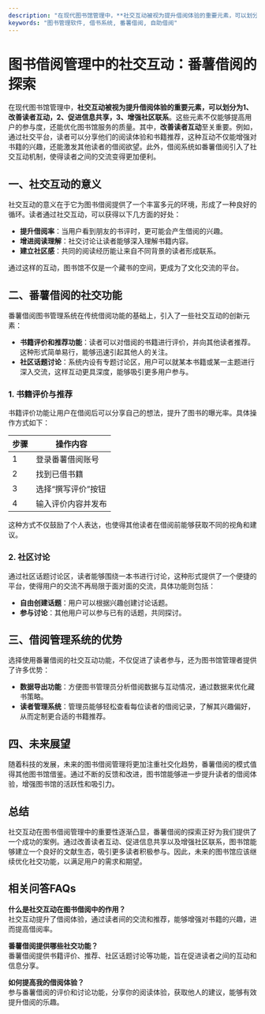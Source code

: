 ```yaml
---
description: "在现代图书馆管理中，**社交互动被视为提升借阅体验的重要元素，可以划分为1、改善读者互动，2、促进信息共享，3、增强社区联系**。这些元素不仅能够提高用户的参与度，还能优化图书馆服务的质量。其中，**改善读者互动**至关重要。例如，通过社交平台，读者可以分享他们的阅读体验和书籍推荐，这种互动不仅能增强对书籍的兴趣，还能激发其他读者的借阅欲望。此外，借阅系统如番薯借阅引入了社交互动机制，使得读者之间的交流变得更加便利。"
keywords: "图书管理软件, 借书系统, 番薯借阅, 自助借阅"
---
```

# 图书借阅管理中的社交互动：番薯借阅的探索

在现代图书馆管理中，**社交互动被视为提升借阅体验的重要元素，可以划分为1、改善读者互动，2、促进信息共享，3、增强社区联系**。这些元素不仅能够提高用户的参与度，还能优化图书馆服务的质量。其中，**改善读者互动**至关重要。例如，通过社交平台，读者可以分享他们的阅读体验和书籍推荐，这种互动不仅能增强对书籍的兴趣，还能激发其他读者的借阅欲望。此外，借阅系统如番薯借阅引入了社交互动机制，使得读者之间的交流变得更加便利。

## 一、社交互动的意义

社交互动的意义在于它为图书借阅提供了一个丰富多元的环境，形成了一种良好的循环。读者通过社交互动，可以获得以下几方面的好处：

- **提升借阅率**：当用户看到朋友的书评时，更可能会产生借阅的兴趣。
- **增进阅读理解**：社交讨论让读者能够深入理解书籍内容。
- **建立社区感**：共同的阅读经历能让来自不同背景的读者形成联系。

通过这样的互动，图书馆不仅是一个藏书的空间，更成为了文化交流的平台。

## 二、番薯借阅的社交功能

番薯借阅图书管理系统在传统借阅功能的基础上，引入了一些社交互动的创新元素：

- **书籍评价和推荐功能**：读者可以对借阅的书籍进行评价，并向其他读者推荐。这种形式简单易行，能够迅速引起其他人的关注。
- **社区话题讨论**：系统内设有专题讨论区，用户可以就某本书籍或某一主题进行深入交流，这样互动更具深度，能够吸引更多用户参与。

### 1. 书籍评价与推荐

书籍评价功能让用户在借阅后可以分享自己的想法，提升了图书的曝光率。具体操作方式如下：

| 步骤   | 操作内容            |
| ------ | ------------------- |
| 1      | 登录番薯借阅账号    |
| 2      | 找到已借书籍        |
| 3      | 选择“撰写评价”按钮  |
| 4      | 输入评价内容并发布  |

这种方式不仅鼓励了个人表达，也使得其他读者在借阅前能够获取不同的视角和建议。

### 2. 社区讨论

通过社区话题讨论区，读者能够围绕一本书进行讨论，这种形式提供了一个便捷的平台，使得用户的交流不再局限于面对面的交流，具体功能则包括：

- **自由创建话题**：用户可以根据兴趣创建讨论话题。
- **参与讨论**：其他用户可以参与已有的话题，共同探讨。

## 三、借阅管理系统的优势

选择使用番薯借阅的社交互动功能，不仅促进了读者参与，还为图书馆管理者提供了许多优势：

- **数据导出功能**：方便图书管理员分析借阅数据与互动情况，通过数据来优化藏书策略。
- **读者管理系统**：管理员能够轻松查看每位读者的借阅记录，了解其兴趣偏好，从而定制更合适的书籍推荐。

## 四、未来展望

随着科技的发展，未来的图书借阅管理将更加注重社交化趋势，番薯借阅的模式值得其他图书馆借鉴。通过不断的反馈和改进，图书馆能够进一步提升读者的借阅体验，增强图书馆的活跃性和吸引力。

## 总结

社交互动在图书借阅管理中的重要性逐渐凸显，番薯借阅的探索正好为我们提供了一个成功的案例。通过改善读者互动、促进信息共享以及增强社区联系，图书馆能够建立一个良好的文献生态，吸引更多读者积极参与。因此，未来的图书馆应该继续优化社交功能，以满足用户的需求和期望。

## 相关问答FAQs

**什么是社交互动在图书借阅中的作用？**  
社交互动提升了借阅体验，通过读者间的交流和推荐，能够增强对书籍的兴趣，进而提高借阅率。

**番薯借阅提供哪些社交功能？**  
番薯借阅提供书籍评价、推荐、社区话题讨论等功能，旨在促进读者之间的互动和信息分享。

**如何提高我的借阅体验？**  
参与番薯借阅的评价和讨论功能，分享你的阅读体验，获取他人的建议，能够有效提升借阅的乐趣。
